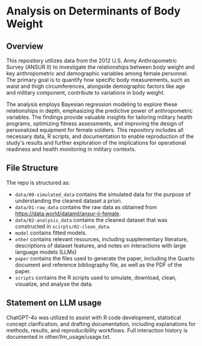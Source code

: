 # Analysis on Determinants of Body Weight

## Overview

This repository utilizes data from the 2012 U.S. Army Anthropometric Survey (ANSUR II) to investigate the relationships between body weight and key anthropometric and demographic variables among female personnel. The primary goal is to quantify how specific body measurements, such as waist and thigh circumferences, alongside demographic factors like age and military component, contribute to variations in body weight.

The analysis employs Bayesian regression modeling to explore these relationships in depth, emphasizing the predictive power of anthropometric variables. The findings provide valuable insights for tailoring military health programs, optimizing fitness assessments, and improving the design of personalized equipment for female soldiers. This repository includes all necessary data, R scripts, and documentation to enable reproduction of the study's results and further exploration of the implications for operational readiness and health monitoring in military contexts.


## File Structure

The repo is structured as:

-   `data/00-simulated_data` contains the simulated data for the purpose of understanding the cleaned dataset a priori.
-   `data/01-raw_data` contains the raw data as obtained from https://data.world/datamil/ansur-ii-female.
-   `data/02-analysis_data` contains the cleaned dataset that was constructed in `scirpts/02-clean_data`.
-   `model` contains fitted models. 
-   `other` contains relevant resources, including supplementary literature, descriptions of dataset features, and notes on interactions with large language models (LLMs)
-   `paper` contains the files used to generate the paper, including the Quarto document and reference bibliography file, as well as the PDF of the paper. 
-   `scripts` contains the R scripts used to simulate, download, clean, visualize, and analyse the data.


## Statement on LLM usage

ChatGPT-4o was utilized to assist with R code development, statistical concept clarification, and drafting documentation, including explanations for methods, results, and reproducibility workflows. Full interaction history is documented in other/llm_usage/usage.txt.

